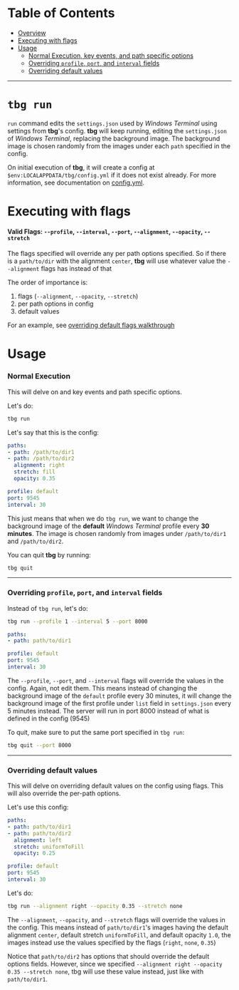 # Table of Contents
- [Overview](#tbg-run)
- [Executing with flags](#executing-with-flags)
- [Usage](#usage)
    - [Normal Execution, key events, and path specific options](#normal-execution)
    - [Overriding `profile`, `port`, and `interval` fields](#overriding-profile-port-and-interval-fields)
    - [Overriding default values](#overriding-default-values)
---

# `tbg run`

`run` command edits the `settings.json` used by *Windows Terminal* using
settings from **tbg**'s config. **tbg** will keep running, editing the
`settings.json` of *Windows Terminal*, replacing the background image. The 
background image is chosen randomly from the images under each `path` specified
in the config.

On initial execution of **tbg**, it will create a config at
`$env:LOCALAPPDATA/tbg/config.yml` if it does not exist already.
For more information, see documentation on [config.yml](/docs/config.yml.md).

# Executing with flags
#### Valid Flags: `--profile`, `--interval`, `--port`, `--alignment`, `--opacity`, `--stretch`

The flags specified will override any per path options specified. So if there is
a `path/to/dir` with the alignment `center`, **tbg** will use whatever value
the `--alignment` flags has instead of that

The order of importance is:
1. flags (`--alignment`, `--opacity`, `--stretch`)
2. per path options in config
3. default values

For an example, see [overriding default flags walkthrough](#overriding-default-option-fields)

# Usage
### Normal Execution
This will delve on and key events and path specific options.

Let's do:
```bash
tbg run
```
Let's say that this is the config:
```yml
paths:
- path: /path/to/dir1
- path: /path/to/dir2
  alignment: right
  stretch: fill
  opacity: 0.35

profile: default
port: 9545
interval: 30
```
This just means that when we do `tbg run`, we want to change the background
image of the **default** *Windows Terminal* profile every **30 minutes**. The
image is chosen randomly from images under `/path/to/dir1` and `/path/to/dir2`.

You can quit **tbg** by running:
```bash
tbg quit
```

---
### Overriding `profile`, `port`, and `interval` fields

Instead of `tbg run`, let's do:
```bash
tbg run --profile 1 --interval 5 --port 8000
```
```yml
paths:
- path: path/to/dir1

profile: default
port: 9545
interval: 30
```

The `--profile`, `--port`, and `--interval` flags will override the values in
the config. Again, not edit them. This means instead of changing the background
image of the `default` profile every 30 minutes, it will change the background
image of the first profile under `list` field in `settings.json` every 5
minutes instead. The server will run in port 8000 instead of what is defined
in the config (9545)

To quit, make sure to put the same port specified in `tbg run`:
```bash
tbg quit --port 8000
```

---
### Overriding default values
This will delve on overriding default values on the config using flags. This
will also override the per-path options.

Let's use this config:
```yml
paths:
- path: path/to/dir1
- path: path/to/dir2 
  alignment: left
  stretch: uniformToFill
  opacity: 0.25

profile: default
port: 9545
interval: 30
```
Let's do:
```bash
tbg run --alignment right --opacity 0.35 --stretch none
```

The `--alignment`, `--opacity`, and `--stretch` flags will override the values
in the config. This means instead of `path/to/dir1`'s images having the default
alignment `center`, default stretch `uniformToFill`, and default opacity `1.0`, the
images instead use the values specified by the flags (`right`, `none`, `0.35`)

Notice that `path/to/dir2` has options that should override the default options
fields. However, since we specified `--alignment right --opacity 0.35 --stretch
none`, tbg will use these value instead, just like with `path/to/dir1`.
